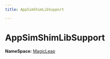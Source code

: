 ```yaml
---
title: AppSimShimLibSupport

---
```


# AppSimShimLibSupport



**NameSpace:** 
[MagicLeap](/unity-api/api/UnityEditor.XR.MagicLeap/UnityEditor.XR.MagicLeap.md) 








